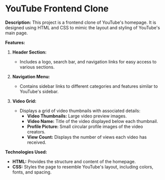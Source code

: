 # YouTube Frontend Clone

**Description:**
This project is a frontend clone of YouTube's homepage. It is designed using HTML and CSS to mimic the layout and styling of YouTube's main page.

**Features:**

1. **Header Section:**
   - Includes a logo, search bar, and navigation links for easy access to various sections.

2. **Navigation Menu:**
   - Contains sidebar links to different categories and features similar to YouTube's sidebar.

3. **Video Grid:**
   - Displays a grid of video thumbnails with associated details:
     - **Video Thumbnails:** Large video preview images.
     - **Video Name:** Title of the video displayed below each thumbnail.
     - **Profile Picture:** Small circular profile images of the video creators.
     - **View Count:** Displays the number of views each video has received.

**Technologies Used:**

- **HTML:** Provides the structure and content of the homepage.
- **CSS:** Styles the page to resemble YouTube's layout, including colors, fonts, and spacing.
